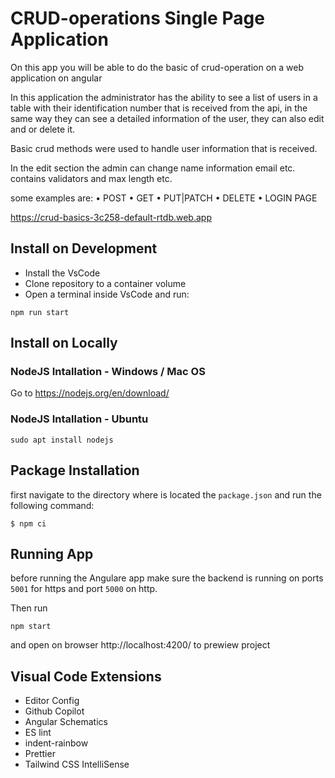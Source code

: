 # CRUD-operations Single Page Application

On this app you will be able to do the basic of crud-operation on a web application on angular

In this application the administrator has the ability to see a list of users in a table with their identification number that is received from the api, in the same way they can see a detailed information of the user, they can also edit and or delete it. 

Basic crud methods were used to handle user information that is received. 

In the edit section the admin can change name information email etc. contains validators and max length etc.

some examples are:
• POST 
• GET
• PUT|PATCH 
• DELETE 
• LOGIN PAGE

https://crud-basics-3c258-default-rtdb.web.app

## Install on Development 

+ Install the VsCode
+ Clone repository to a container volume
+ Open a terminal inside VsCode and run:
```
npm run start
```

## Install on Locally
  
### NodeJS Intallation - Windows / Mac OS

Go to https://nodejs.org/en/download/

### NodeJS Intallation - Ubuntu

```
sudo apt install nodejs
```

## Package Installation

first navigate to the directory where is located the `package.json` and run the following command:

``` 
$ npm ci
```

## Running App

before running the Angulare app make sure the backend is running on ports `5001` for https and port `5000` on http.

Then run

``` 
npm start 
```  

and open on browser http://localhost:4200/ to prewiew project

## Visual Code Extensions

* Editor Config
* Github Copilot
* Angular Schematics
* ES lint
* indent-rainbow
* Prettier
* Tailwind CSS IntelliSense
